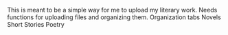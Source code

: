 This is meant to be a simple way for me to upload my literary work. 
Needs functions for uploading files and organizing them. 
Organization tabs
Novels
Short Stories
Poetry
